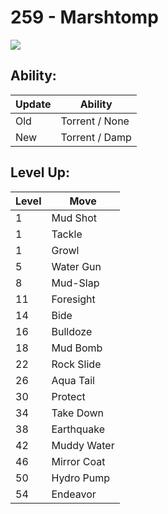 # 259 - Marshtomp
![][259]

## Ability:

Update | Ability
---    | ---
Old    | Torrent / None
New    | Torrent / Damp

## Level Up:

Level | Move
---   | ---
  1   | Mud Shot
  1   | Tackle
  1   | Growl
  5   | Water Gun
  8   | Mud-Slap
 11   | Foresight
 14   | Bide
 16   | Bulldoze
 18   | Mud Bomb
 22   | Rock Slide
 26   | Aqua Tail
 30   | Protect
 34   | Take Down
 38   | Earthquake
 42   | Muddy Water
 46   | Mirror Coat
 50   | Hydro Pump
 54   | Endeavor



[259]: /img/pokemon/259.png
